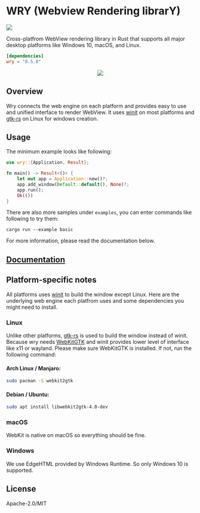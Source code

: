 # WRY (Webview Rendering librarY)

[![](https://img.shields.io/crates/v/wry?style=flat-square)](https://crates.io/crates/wry)

Cross-platfrom WebView rendering library in Rust that supports all major desktop platforms like Windows 10, macOS, and Linux.

```toml
[dependencies]
wry = "0.5.0"
```

<div align="center">
  <a href="https://gfycat.com/helplessmagnificentballoonfish">
    <img src="https://thumbs.gfycat.com/helplessmagnificentballoonfish.gif">
  </a>
</div>

## Overview

Wry connects the web engine on each platform and provides easy to use and unified interface to render WebView. It uses
[winit] on most platforms and [gtk-rs] on Linux for windows creation.

[winit]: https://crates.io/crates/winit
[gtk-rs]: https://crates.io/crates/gtk

## Usage

The minimum example looks like following:

```rust
use wry::{Application, Result};

fn main() -> Result<()> {
    let mut app = Application::new()?;
    app.add_window(Default::default(), None)?;
    app.run();
    Ok(())
}
```

There are also more samples under `examples`, you can enter commands like following to try them:

```
cargo run --example basic
```

For more information, please read the documentation below.

## [Documentation](https://docs.rs/wry)

## Platform-specific notes

All platforms uses [winit](https://github.com/rust-windowing/winit) to build the window except Linux. Here are the underlying web engine each platfrom uses and some dependencies you might need to install.

### Linux

Unlike other platforms, [gtk-rs](https://gtk-rs.org/) is used to build the window instead of winit. Because wry needs [WebKitGTK](https://webkitgtk.org/) and winit provides lower level of interface like x11 or wayland. Please make sure WebKitGTK is installed. If not, run the following command:

#### Arch Linux / Manjaro:

```bash
sudo pacman -S webkit2gtk
```

#### Debian / Ubuntu:

```bash
sudo apt install libwebkit2gtk-4.0-dev
```

### macOS

WebKit is native on macOS so everything should be fine.

### Windows

We use EdgeHTML provided by Windows Runtime. So only Windows 10 is supported.

## License
Apache-2.0/MIT
